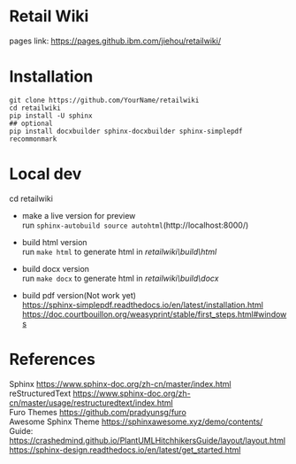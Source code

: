 # Retail Wiki
pages link: https://pages.github.ibm.com/jiehou/retailwiki/ 

# Installation
```shell
git clone https://github.com/YourName/retailwiki  
cd retailwiki  
pip install -U sphinx  
## optional
pip install docxbuilder sphinx-docxbuilder sphinx-simplepdf recommonmark
```

# Local dev
cd retailwiki

- make a live version for preview  
run `sphinx-autobuild source autohtml`(http://localhost:8000/)

- build html version  
run `make html` to generate html in *retailwiki\build\html*

- build docx version  
run `make docx` to generate html in *retailwiki\build\docx*

- build pdf version(Not work yet)  
https://sphinx-simplepdf.readthedocs.io/en/latest/installation.html  
https://doc.courtbouillon.org/weasyprint/stable/first_steps.html#windows

# References
Sphinx https://www.sphinx-doc.org/zh-cn/master/index.html  
reStructuredText  https://www.sphinx-doc.org/zh-cn/master/usage/restructuredtext/index.html  
Furo Themes https://github.com/pradyunsg/furo  
Awesome Sphinx Theme https://sphinxawesome.xyz/demo/contents/  
Guide:  
https://crashedmind.github.io/PlantUMLHitchhikersGuide/layout/layout.html
https://sphinx-design.readthedocs.io/en/latest/get_started.html
